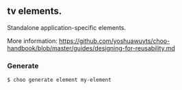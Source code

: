 ## tv elements.

Standalone application-specific elements.

More information:  https://github.com/yoshuawuyts/choo-handbook/blob/master/guides/designing-for-reusability.md

### Generate

```bash
$ choo generate element my-element
```
